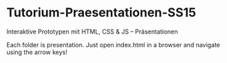 # Tutorium-Praesentationen-SS15
Interaktive Prototypen mit HTML, CSS &amp; JS – Präsentationen

Each folder is presentation. Just open index.html in a browser and navigate using the arrow keys!
